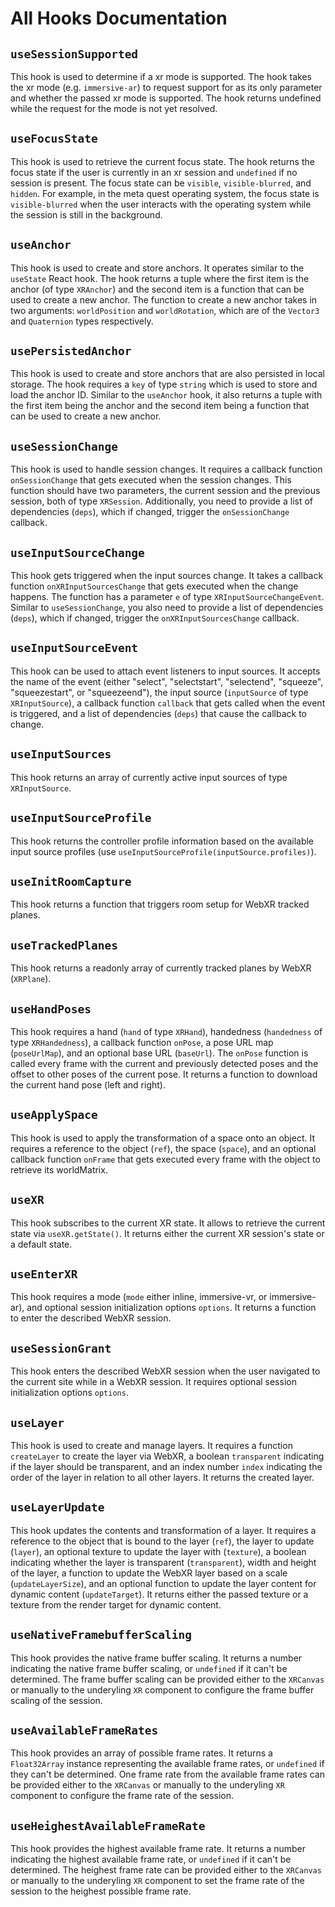 # All Hooks Documentation

## `useSessionSupported`

This hook is used to determine if a xr mode is supported. The hook takes the xr mode (e.g. `immersive-ar`) to request support for as its only parameter and whether the passed xr mode is supported. 
The hook returns undefined while the request for the mode is not yet resolved.

## `useFocusState`

This hook is used to retrieve the current focus state. The hook returns the focus state if the user is currently in an xr session and `undefined` if no session is present. The focus state can be `visible`, `visible-blurred`, and `hidden`. For example, in the meta quest operating system, the focus state is `visible-blurred` when the user interacts with the operating system while the session is still in the background.

## `useAnchor`

This hook is used to create and store anchors. It operates similar to the `useState` React hook. The hook returns a tuple where the first item is the anchor (of type `XRAnchor`) and the second item is a function that can be used to create a new anchor. The function to create a new anchor takes in two arguments: `worldPosition` and `worldRotation`, which are of the `Vector3` and `Quaternion` types respectively. 

## `usePersistedAnchor`

This hook is used to create and store anchors that are also persisted in local storage. The hook requires a `key` of type `string` which is used to store and load the anchor ID. Similar to the `useAnchor` hook, it also returns a tuple with the first item being the anchor and the second item being a function that can be used to create a new anchor.

## `useSessionChange`

This hook is used to handle session changes. It requires a callback function `onSessionChange` that gets executed when the session changes. This function should have two parameters, the current session and the previous session, both of type `XRSession`. Additionally, you need to provide a list of dependencies (`deps`), which if changed, trigger the `onSessionChange` callback.

## `useInputSourceChange`

This hook gets triggered when the input sources change. It takes a callback function `onXRInputSourcesChange` that gets executed when the change happens. The function has a parameter `e` of type `XRInputSourceChangeEvent`. Similar to `useSessionChange`, you also need to provide a list of dependencies (`deps`), which if changed, trigger the `onXRInputSourcesChange` callback.

## `useInputSourceEvent`

This hook can be used to attach event listeners to input sources. It accepts the name of the event (either "select", "selectstart", "selectend", "squeeze", "squeezestart", or "squeezeend"), the input source (`inputSource` of type `XRInputSource`), a callback function `callback` that gets called when the event is triggered, and a list of dependencies (`deps`) that cause the callback to change.

## `useInputSources`

This hook returns an array of currently active input sources of type `XRInputSource`.

## `useInputSourceProfile`

This hook returns the controller profile information based on the available input source profiles (use `useInputSourceProfile(inputSource.profiles)`).

## `useInitRoomCapture`

This hook returns a function that triggers room setup for WebXR tracked planes.

## `useTrackedPlanes`

This hook returns a readonly array of currently tracked planes by WebXR (`XRPlane`).

## `useHandPoses`

This hook requires a hand (`hand` of type `XRHand`), handedness (`handedness` of type `XRHandedness`), a callback function `onPose`, a pose URL map (`poseUrlMap`), and an optional base URL (`baseUrl`). The `onPose` function is called every frame with the current and previously detected poses and the offset to other poses of the current pose. It returns a function to download the current hand pose (left and right).

## `useApplySpace`

This hook is used to apply the transformation of a space onto an object. It requires a reference to the object (`ref`), the space (`space`), and an optional callback function `onFrame` that gets executed every frame with the object to retrieve its worldMatrix.

## `useXR`

This hook subscribes to the current XR state. It allows to retrieve the current state via `useXR.getState()`. It returns either the current XR session's state or a default state.

## `useEnterXR`

This hook requires a mode (`mode` either inline, immersive-vr, or immersive-ar), and optional session initialization options `options`. It returns a function to enter the described WebXR session.

## `useSessionGrant`

This hook enters the described WebXR session when the user navigated to the current site while in a WebXR session. It requires optional session initialization options `options`.

## `useLayer`

This hook is used to create and manage layers. It requires a function `createLayer` to create the layer via WebXR, a boolean `transparent` indicating if the layer should be transparent, and an index number `index` indicating the order of the layer in relation to all other layers. It returns the created layer.

## `useLayerUpdate`

This hook updates the contents and transformation of a layer. It requires a reference to the object that is bound to the layer (`ref`), the layer to update (`layer`), an optional texture to update the layer with (`texture`), a boolean indicating whether the layer is transparent (`transparent`), width and height of the layer, a function to update the WebXR layer based on a scale (`updateLayerSize`), and an optional function to update the layer content for dynamic content (`updateTarget`). It returns either the passed texture or a texture from the render target for dynamic content.

## `useNativeFramebufferScaling`

This hook provides the native frame buffer scaling. It returns a number indicating the native frame buffer scaling, or `undefined` if it can't be determined. The frame buffer scaling can be provided either to the `XRCanvas` or manually to the underyling `XR` component to configure the frame buffer scaling of the session.

## `useAvailableFrameRates`

This hook provides an array of possible frame rates. It returns a `Float32Array` instance representing the available frame rates, or `undefined` if they can't be determined. One frame rate from the available frame rates can be provided either to the `XRCanvas` or manually to the underyling `XR` component to configure the frame rate of the session.

## `useHeighestAvailableFrameRate`

This hook provides the highest available frame rate. It returns a number indicating the highest available frame rate, or `undefined` if it can't be determined. The heighest frame rate can be provided either to the `XRCanvas` or manually to the underyling `XR` component to set the frame rate of the session to the heighest possible frame rate.